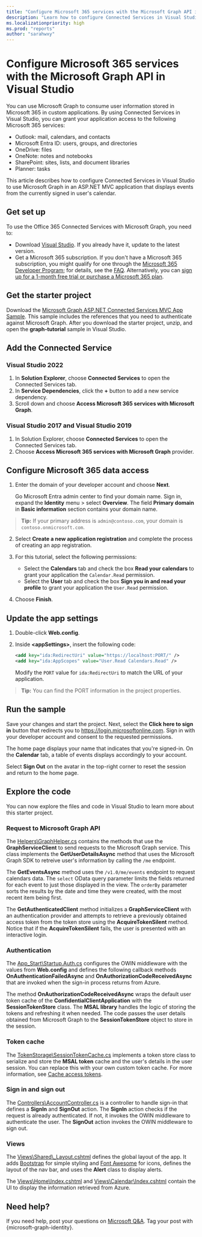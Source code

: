 ```yaml
---
title: "Configure Microsoft 365 services with the Microsoft Graph API in Visual Studio"
description: "Learn how to configure Connected Services in Visual Studio to use Microsoft Graph in an ASP.NET MVC application that displays events from the currently signed in user's calendar."
ms.localizationpriority: high
ms.prod: "reports"
author: "sarahwxy"
---
```


# Configure Microsoft 365 services with the Microsoft Graph API in Visual Studio

You can use Microsoft Graph to consume user information stored in Microsoft 365 in custom applications. By using Connected Services in Visual Studio, you can grant your application access to the following Microsoft 365 services:

- Outlook: mail, calendars, and contacts
- Microsoft Entra ID: users, groups, and directories
- OneDrive: files
- OneNote: notes and notebooks
- SharePoint: sites, lists, and document libraries
- Planner: tasks

This article describes how to configure Connected Services in Visual Studio to use Microsoft Graph in an ASP.NET MVC application that displays events from the currently signed in user's calendar.

## Get set up

To use the Office 365 Connected Services with Microsoft Graph, you need to:

- Download [Visual Studio](https://visualstudio.microsoft.com/vs/). If you already have it, update to the latest version.
- Get a Microsoft 365 subscription. If you don't have a Microsoft 365 subscription, you might qualify for one through the [Microsoft 365 Developer Program](https://developer.microsoft.com/microsoft-365/dev-program); for details, see the [FAQ](/office/developer-program/microsoft-365-developer-program-faq#who-qualifies-for-a-microsoft-365-e5-developer-subscription-). Alternatively, you can [sign up for a 1-month free trial or purchase a Microsoft 365 plan](https://www.microsoft.com/en-us/microsoft-365/try).

## Get the starter project

Download the [Microsoft Graph ASP.NET Connected Services MVC App Sample](https://github.com/microsoftgraph/msgraph-training-aspnetmvcapp/archive/refs/heads/Office365-ConnectedServices.zip). This sample includes the references that you need to authenticate against Microsoft Graph. After you download the starter project, unzip, and open the **graph-tutorial** sample in Visual Studio.

## Add the Connected Service

### Visual Studio 2022

1. In **Solution Explorer**, choose **Connected Services** to open the Connected Services tab.
2. In **Service Dependencies**, click the **+** button to add a new service dependency.
3. Scroll down and choose **Access Microsoft 365 services with Microsoft Graph**.

### Visual Studio 2017 and Visual Studio 2019

1. In Solution Explorer, choose **Connected Services** to open the Connected Services tab.
2. Choose **Access Microsoft 365 services with Microsoft Graph** provider.

## Configure Microsoft 365 data access

1. Enter the domain of your developer account and choose **Next**.

    Go Microsoft Entra admin center to find your domain name. Sign in, expand the **Identity** menu > select **Overview**. The field **Primary domain** in **Basic information** section contains your domain name.

 > **Tip:** If your primary address is `admin@contoso.com`, your domain is `contoso.onmicrosoft.com`.

2. Select **Create a new application registration** and complete the process of creating an app registration.
3. For this tutorial, select the following permissions:

    - Select the **Calendars** tab and check the box **Read your calendars** to grant your application the `Calendar.Read` permission.
    - Select the **User** tab and check the box **Sign you in and read your profile** to grant your application the `User.Read` permission.

4. Choose **Finish**.

## Update the app settings

1. Double-click **Web.config**.

2. Inside **<appSettings\>**, insert the following code:

    ```XML
    <add key="ida:RedirectUri" value="https://localhost:PORT/" />
    <add key="ida:AppScopes" value="User.Read Calendars.Read" />
    ```

    Modify the `PORT` value for ```ida:RedirectUri``` to match the URL of your application.

> **Tip:** You can find the PORT information in the project properties.


## Run the sample

Save your changes and start the project. Next, select the **Click here to sign in** button that redirects you to https://login.microsoftonline.com. Sign in with your developer account and consent to the requested permissions.

The home page displays your name that indicates that you're signed-in. On the **Calendar** tab, a table of events displays accordingly to your account.

Select **Sign Out** on the avatar in the top-right corner to reset the session and return to the home page.


## Explore the code

You can now explore the files and code in Visual Studio to learn more about this starter project.

### Request to Microsoft Graph API

The [Helpers\\GraphHelper.cs](https://github.com/microsoftgraph/msgraph-training-aspnetmvcapp/blob/Office365-ConnectedServices/Demos/Office365-ConnectedServices/graph-tutorial/Helpers/GraphHelper.cs) contains the methods that use the **GraphServiceClient** to send requests to the Microsoft Graph service. This class implements the **GetUserDetailsAsync** method that uses the Microsoft Graph SDK to retreive user's information by calling the `/me` endpoint.

The **GetEventsAsync** method uses the `/v1.0/me/events` endpoint to request calendars data. The `select` OData query parameter limits the fields returned for each event to just those displayed in the view. The `orderBy` parameter sorts the results by the date and time they were created, with the most recent item being first.

The **GetAuthenticatedClient** method initializes a **GraphServiceClient** with an authentication provider and attempts to retrieve a previously obtained access token from the token store using the **AcquireTokenSilent** method. Notice that if the **AcquireTokenSilent** fails, the user is presented with an interactive login.

### Authentication

The [App_Start\\Startup.Auth.cs](https://github.com/microsoftgraph/msgraph-training-aspnetmvcapp/blob/Office365-ConnectedServices/Demos/Office365-ConnectedServices/graph-tutorial/App_Start/Startup.Auth.cs) configures the OWIN middleware with the values from **Web.config** and defines the following callback methods **OnAuthenticationFailedAsync** and **OnAuthorizationCodeReceivedAsync** that are invoked when the sign-in process returns from Azure.

The method **OnAuthorizationCodeReceivedAsync** wraps the default user token cache of the **ConfidentialClientApplication** with the **SessionTokenStore** class. The **MSAL library** handles the logic of storing the tokens and refreshing it when needed. The code passes the user details obtained from Microsoft Graph to the **SessionTokenStore** object to store in the session.

### Token cache

The [TokenStorage\\SessionTokenCache.cs](https://github.com/microsoftgraph/msgraph-training-aspnetmvcapp/blob/Office365-ConnectedServices/Demos/Office365-ConnectedServices/graph-tutorial/TokenStorage/SessionTokenStore.cs) implements a token store class to serialize and store the **MSAL token** cache and the user's details in the user session. You can replace this with your own custom token cache. For more information, see [Cache access tokens](/azure/architecture/multitenant-identity/token-cache).

### Sign in and sign out

The [Controllers\\AccountController.cs](https://github.com/microsoftgraph/msgraph-training-aspnetmvcapp/blob/Office365-ConnectedServices/Demos/Office365-ConnectedServices/graph-tutorial/Controllers/AccountController.cs) is a controller to handle sign-in that defines a **SignIn** and **SignOut** action. The **SignIn** action checks if the request is already authenticated. If not, it invokes the OWIN middleware to authenticate the user. The **SignOut** action invokes the OWIN middleware to sign out.

### Views

The [Views\\Shared\\\_Layout.cshtml](https://github.com/microsoftgraph/msgraph-training-aspnetmvcapp/blob/Office365-ConnectedServices/Demos/Office365-ConnectedServices/graph-tutorial/Views/Shared/_Layout.cshtml) defines the global layout of the app. It adds [Bootstrap](https://getbootstrap.com/) for simple styling and [Font Awesome](https://fontawesome.com/) for icons, defines the layout of the nav bar, and uses the **Alert** class to display alerts.

The [Views\\Home\\Index.cshtml](https://github.com/microsoftgraph/msgraph-training-aspnetmvcapp/blob/Office365-ConnectedServices/Demos/Office365-ConnectedServices/graph-tutorial/Views/Home/Index.cshtml)
 and [Views\\Calendar\\Index.cshtml](https://github.com/microsoftgraph/msgraph-training-aspnetmvcapp/blob/Office365-ConnectedServices/Demos/Office365-ConnectedServices/graph-tutorial/Views/Calendar/Index.cshtml) contain the UI to display the information retrieved from Azure.

## Need help?

If you need help, post your questions on [Microsoft Q&A](/answers/products/m365#microsoft-graph). Tag your post with {microsoft-graph-identity}.
